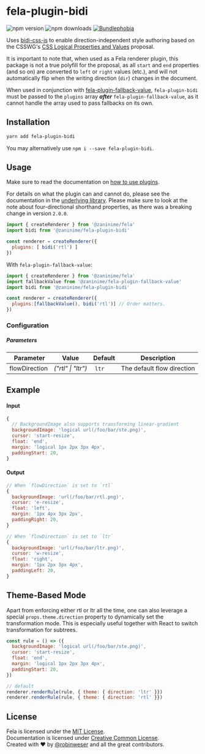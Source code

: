 # fela-plugin-bidi

<img alt="npm version" src="https://badge.fury.io/js/fela-plugin-bidi.svg"> <img alt="npm downloads" src="https://img.shields.io/npm/dm/fela-plugin-bidi.svg"> <a href="https://bundlephobia.com/result?p=fela-plugin-bidi@latest"><img alt="Bundlephobia" src="https://img.shields.io/bundlephobia/minzip/fela-plugin-bidi.svg"></a>

Uses [bidi-css-js](https://github.com/TxHawks/bidi-css-js) to enable direction-independent style authoring based on the CSSWG's [CSS Logical Properties and Values](https://www.w3.org/TR/css-logical-1/) proposal.

It is important to note that, when used as a Fela renderer plugin, this package is not a true polyfill for the proposal, as all `start` and `end` properties (and so on) are converted to `left` or `right` values (etc.), and will not automatically flip when the writing direction (`dir`) changes in the document.

When used in conjunction with [fela-plugin-fallback-value](https://github.com/robinweser/fela/blob/master/packages/fela-plugin-fallback-value), `fela-plugin-bidi` must be passed to the `plugins` array _**after**_ `fela-plugin-fallback-value`, as it cannot handle the array used to pass fallbacks on its own.

## Installation
```sh
yarn add fela-plugin-bidi
```
You may alternatively use `npm i --save fela-plugin-bidi`.


## Usage
Make sure to read the documentation on [how to use plugins](http://fela.js.org/docs/advanced/Plugins.html).

For details on what the plugin can and cannot do, please see the documentation in the [underlying library](https://github.com/TxHawks/bidi-css-js/blob/master/README.md). Please make sure to look at the
note about four-directional shorthand properties, as there was a breaking change in version `2.0.0`.

```javascript
import { createRenderer } from '@zaninime/fela'
import bidi from '@zaninime/fela-plugin-bidi'

const renderer = createRenderer({
  plugins: [ bidi('rtl') ]
})
```

With `fela-plugin-fallback-value`:
```js
import { createRenderer } from '@zaninime/fela'
import fallbackValue from '@zaninime/fela-plugin-fallback-value'
import bidi from '@zaninime/fela-plugin-bidi'

const renderer = createRenderer({
  plugins:[fallbackValue(), bidi('rtl')] // Order matters.
})
```

### Configuration
##### Parameters
| Parameter | Value | Default | Description |
| --- | --- | --- | --- |
| flowDirection | *("rtl" \| "ltr")* | `ltr` | The default flow direction |

## Example

#### Input
```javascript
{
  // BackgroundImage also supports transforming linear-gradient
  backgroundImage: 'logical url(/foo/bar/ste.png)',
  cursor: 'start-resize',
  float: 'end',
  margin: 'logical 1px 2px 3px 4px',
  paddingStart: 20,
}
```
#### Output
```javascript
// When `flowDirection` is set to `rtl`
{
  backgroundImage: 'url(/foo/bar/rtl.png)',
  cursor: 'e-resize',
  float: 'left',
  margin: '1px 4px 3px 2px',
  paddingRight: 20,
}

// When `flowDirection` is set to `ltr`
{
  backgroundImage: 'url(/foo/bar/ltr.png)',
  cursor: 'w-resize',
  float: 'right',
  margin: '1px 2px 3px 4px',
  paddingLeft: 20,
}
```

## Theme-Based Mode
Apart from enforcing either rtl or ltr all the time, one can also leverage a special `props.theme.direction` property to dynamically set the transformation mode. This is especially useful together with React to switch transformation for subtrees.

```javascript
const rule = () => ({
  backgroundImage: 'logical url(/foo/bar/ste.png)',
  cursor: 'start-resize',
  float: 'end',
  margin: 'logical 1px 2px 3px 4px',
  paddingStart: 20,
})

// default
renderer.renderRule(rule, { theme: { direction: 'ltr' }})
renderer.renderRule(rule, { theme: { direction: 'rtl' }})
```

## License
Fela is licensed under the [MIT License](http://opensource.org/licenses/MIT).<br>
Documentation is licensed under [Creative Common License](http://creativecommons.org/licenses/by/4.0/).<br>
Created with ♥ by [@robinweser](http://weser.io) and all the great contributors.
